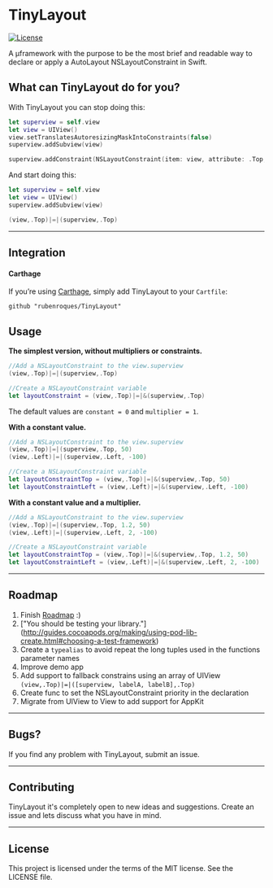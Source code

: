 # TinyLayout

<!---[![Twitter: @Rubn_Rocks](https://img.shields.io/badge/contact-@RubnRocks-blue.svg?style=flat)](http://goo.gl/lepedg)--->
[![License](http://img.shields.io/badge/license-MIT-green.svg?style=flat)](https://github.com/rubenroques/TinyLayout/blob/master/LICENSE)

A µframework with the purpose to be the most brief and readable way to declare or apply a AutoLayout NSLayoutConstraint in Swift.

## What can TinyLayout do for you?
With TinyLayout you can stop doing this:

```swift
let superview = self.view
let view = UIView()
view.setTranslatesAutoresizingMaskIntoConstraints(false)
superview.addSubview(view)

superview.addConstraint(NSLayoutConstraint(item: view, attribute: .Top, relatedBy: .Equal, toItem: superview, attribute: .Top, multiplier: 1, constant:0))
```

And start doing this:
```swift
let superview = self.view
let view = UIView()
superview.addSubview(view)

(view,.Top)|=|(superview,.Top)
```
---


## Integration

#### Carthage
If you’re using [Carthage](https://github.com/Carthage/Carthage), simply add
TinyLayout to your `Cartfile`:

```
github "rubenroques/TinyLayout"
```

## Usage
**The simplest version, without multipliers or constraints.**
```swift
//Add a NSLayoutConstraint to the view.superview
(view,.Top)|=|(superview,.Top)
```
```swift
//Create a NSLayoutConstraint variable
let layoutConstraint = (view,.Top)|=|&(superview,.Top)
```
The default values are ```constant = 0``` and ```multiplier = 1```.

**With a constant value.**
```swift
//Add a NSLayoutConstraint to the view.superview
(view,.Top)|=|(superview,.Top, 50)
(view,.Left)|=|(superview,.Left, -100)
```
```swift
//Create a NSLayoutConstraint variable
let layoutConstraintTop = (view,.Top)|=|&(superview,.Top, 50)
let layoutConstraintLeft = (view,.Left)|=|&(superview,.Left, -100)
```


**With a constant value and a multiplier.**
```swift
//Add a NSLayoutConstraint to the view.superview
(view,.Top)|=|(superview,.Top, 1.2, 50)
(view,.Left)|=|(superview,.Left, 2, -100)
```
```swift
//Create a NSLayoutConstraint variable
let layoutConstraintTop = (view,.Top)|=|&(superview,.Top, 1.2, 50)
let layoutConstraintLeft = (view,.Left)|=|&(superview,.Left, 2, -100)
```

---
## Roadmap
1. Finish [Roadmap](#roadmap)  :)
2. ["You should be testing your library."] (http://guides.cocoapods.org/making/using-pod-lib-create.html#choosing-a-test-framework)
3. Create a ```typealias``` to avoid repeat the long tuples used in the functions parameter names
4. Improve demo app
5. Add support to fallback constrains using an array of UIView ```(view,.Top)|=|([superview, labelA, labelB],.Top)```
6. Create func to set the NSLayoutConstraint priority in the declaration
7. Migrate from UIView to View to add support for AppKit


---
## Bugs?
If you find any problem with TinyLayout, submit an issue.

---
## Contributing
TinyLayout it's completely open to new ideas and suggestions. Create an issue and lets discuss what you have in mind.

---
## License
This project is licensed under the terms of the MIT license. See the LICENSE file.
